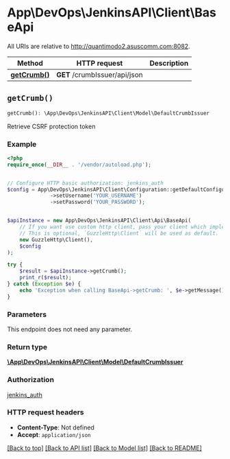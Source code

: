 # App\DevOps\JenkinsAPI\Client\BaseApi

All URIs are relative to http://quantimodo2.asuscomm.com:8082.

Method | HTTP request | Description
------------- | ------------- | -------------
[**getCrumb()**](BaseApi.md#getCrumb) | **GET** /crumbIssuer/api/json | 


## `getCrumb()`

```php
getCrumb(): \App\DevOps\JenkinsAPI\Client\Model\DefaultCrumbIssuer
```



Retrieve CSRF protection token

### Example

```php
<?php
require_once(__DIR__ . '/vendor/autoload.php');


// Configure HTTP basic authorization: jenkins_auth
$config = App\DevOps\JenkinsAPI\Client\Configuration::getDefaultConfiguration()
              ->setUsername('YOUR_USERNAME')
              ->setPassword('YOUR_PASSWORD');


$apiInstance = new App\DevOps\JenkinsAPI\Client\Api\BaseApi(
    // If you want use custom http client, pass your client which implements `GuzzleHttp\ClientInterface`.
    // This is optional, `GuzzleHttp\Client` will be used as default.
    new GuzzleHttp\Client(),
    $config
);

try {
    $result = $apiInstance->getCrumb();
    print_r($result);
} catch (Exception $e) {
    echo 'Exception when calling BaseApi->getCrumb: ', $e->getMessage(), PHP_EOL;
}
```

### Parameters

This endpoint does not need any parameter.

### Return type

[**\App\DevOps\JenkinsAPI\Client\Model\DefaultCrumbIssuer**](../Model/DefaultCrumbIssuer.md)

### Authorization

[jenkins_auth](../../README.md#jenkins_auth)

### HTTP request headers

- **Content-Type**: Not defined
- **Accept**: `application/json`

[[Back to top]](#) [[Back to API list]](../../README.md#endpoints)
[[Back to Model list]](../../README.md#models)
[[Back to README]](../../README.md)

